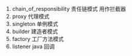 1. chain_of_responsibility  责任链模式 用作拦截器
2. proxy  代理模式
3. singleton  单例模式
4. builder 建造者模式
5. factory 工厂方法模式
6. listener java 回调